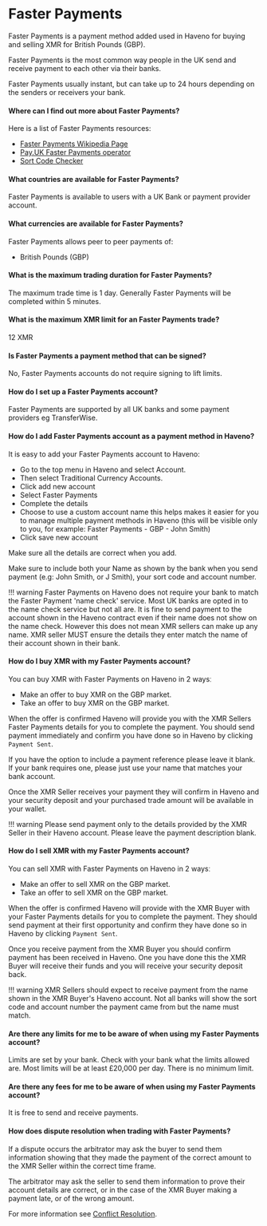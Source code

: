 # Faster Payments

Faster Payments is a payment method added used in Haveno for buying and selling XMR for British Pounds (GBP).

Faster Payments is the most common way people in the UK send and receive payment to each other via their banks.

Faster Payments usually instant, but can take up to 24 hours depending on the senders or receivers your bank.

#### Where can I find out more about Faster Payments?

Here is a list of Faster Payments resources:

- [Faster Payments Wikipedia Page](https://en.wikipedia.org/wiki/Faster_Payments)
- [Pay.UK Faster Payments operator](https://www.wearepay.uk/what-we-do/payment-systems/faster-payment-system/)
- [Sort Code Checker](https://www.sortcodes.co.uk/)

#### What countries are available for Faster Payments?

Faster Payments is available to users with a UK Bank or payment provider account.

#### What currencies are available for Faster Payments?

Faster Payments allows peer to peer payments of:

- British Pounds (GBP)

#### What is the maximum trading duration for Faster Payments?

The maximum trade time is 1 day. Generally Faster Payments will be completed within 5 minutes.

#### What is the maximum XMR limit for an Faster Payments trade?

12 XMR

#### Is Faster Payments a payment method that can be signed?

No, Faster Payments accounts do not require signing to lift limits.

#### How do I set up a Faster Payments account?

Faster Payments are supported by all UK banks and some payment providers eg TransferWise.

#### How do I add Faster Payments account as a payment method in Haveno?

It is easy to add your Faster Payments account to Haveno:

- Go to the top menu in Haveno and select Account.
- Then select Traditional Currency Accounts.
- Click add new account
- Select Faster Payments
- Complete the details
- Choose to use a custom account name this helps makes it easier for you to manage multiple payment methods in Haveno (this will be visible only to you, for example: Faster Payments - GBP - John Smith)
- Click save new account

Make sure all the details are correct when you add.

Make sure to include both your Name as shown by the bank when you send payment (e.g: John Smith, or J Smith), your sort code and account number.

!!! warning
    Faster Payments on Haveno does not require your bank to match the Faster Payment 'name check' service. Most UK banks are opted in to the name check service but not all are. It is fine to send payment to the account shown in the Haveno contract even if their name does not show on the name check. However this does not mean XMR sellers can make up any name. XMR seller MUST ensure the details they enter match the name of their account shown in their bank.

#### How do I buy XMR with my Faster Payments account?

You can buy XMR with Faster Payments on Haveno in 2 waysː

- Make an offer to buy XMR on the GBP market.
- Take an offer to buy XMR on the GBP market.

When the offer is confirmed Haveno will provide you with the XMR Sellers Faster Payments details for you to complete the payment. You should send payment immediately and confirm you have done so in Haveno by clicking `Payment Sent`.

If you have the option to include a payment reference please leave it blank. If your bank requires one, please just use your name that matches your bank account.

Once the XMR Seller receives your payment they will confirm in Haveno and your security deposit and your purchased trade amount will be available in your wallet.

!!! warning
    Please send payment only to the details provided by the XMR Seller in their Haveno account. Please leave the payment description blank.

#### How do I sell XMR with my Faster Payments account?

You can sell XMR with Faster Payments on Haveno in 2 waysː

- Make an offer to sell XMR on the GBP market.
- Take an offer to sell XMR on the GBP market.

When the offer is confirmed Haveno will provide with the XMR Buyer with your Faster Payments details for you to complete the payment. They should send payment at their first opportunity and confirm they have done so in Haveno by clicking `Payment Sent`.

Once you receive payment from the XMR Buyer you should confirm payment has been received in Haveno. One you have done this the XMR Buyer will receive their funds and you will receive your security deposit back.

!!! warning
    XMR Sellers should expect to receive payment from the name shown in the XMR Buyer's Haveno account. Not all banks will show the sort code and account number the payment came from but the name must match.

#### Are there any limits for me to be aware of when using my Faster Payments account?

Limits are set by your bank. Check with your bank what the limits allowed are. Most limits will be at least £20,000 per day. There is no minimum limit.

#### Are there any fees for me to be aware of when using my Faster Payments account?

It is free to send and receive payments.

#### How does dispute resolution when trading with Faster Payments?

If a dispute occurs the arbitrator may ask the buyer to send them information showing that they made the payment of the correct amount to the XMR Seller within the correct time frame.

The arbitrator may ask the seller to send them information to prove their account details are correct, or in the case of the XMR Buyer making a payment late, or of the wrong amount.

For more information see [Conflict Resolution](../conflict-resolution.md).
